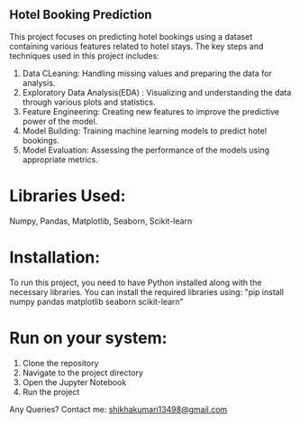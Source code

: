 ## Hotel Booking Prediction

This project focuses on predicting hotel bookings using a dataset containing various features related to hotel stays.
The key steps and techniques used in this project includes:

1. Data CLeaning: Handling missing values and preparing the data for analysis.
2. Exploratory Data Analysis(EDA) : Visualizing and understanding the data through various plots and statistics.
3. Feature Engineering: Creating new features to improve the predictive power of the model.
4. Model Building: Training machine learning models to predict hotel bookings.
5. Model Evaluation: Assessing the performance of the models using appropriate metrics.

# Libraries Used: 
Numpy, Pandas, Matplotlib, Seaborn, Scikit-learn

# Installation: 
To run this project, you need to have Python installed along with the necessary libraries. You can install the required libraries using:
"pip install numpy pandas matplotlib seaborn scikit-learn"

# Run on your system:
1. Clone the repository
2. Navigate to the project directory
3. Open the Jupyter Notebook
4. Run the project


Any Queries?
Contact me: shikhakumari13498@gmail.com

